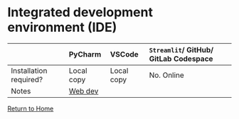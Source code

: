 # Integrated development environment (IDE)

| | PyCharm  | VSCode | ```Streamlit```/ GitHub/ GitLab Codespace |
| :-- | :-- | :-- | :-- |
| Installation required? | Local copy | Local copy | No. Online |
| Notes | [Web dev](https://www.jetbrains.com/pycharm/features/web_development.html) | | | Practice ```git stage, git commit, push```|


[Return to Home](https://bccdc-dsi.github.io/Python-Git-workshop/)

